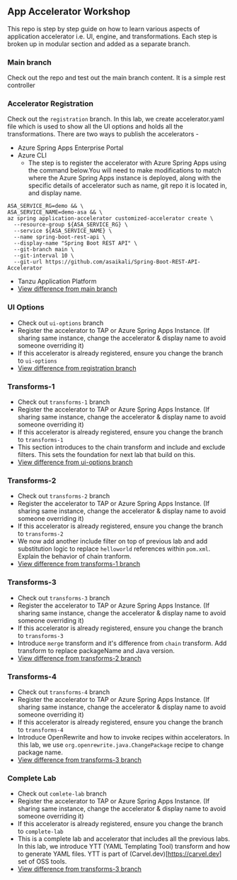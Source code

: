 ## App Accelerator Workshop
This repo is step by step guide on how to learn various aspects of application accelerator i.e. UI, engine, and transformations. Each step is broken up in modular section and added as a separate branch. 

### Main branch
Check out the repo and test out the main branch content. It is a simple rest controller

### Accelerator Registration
Check out the `registration` branch. In this lab, we create accelerator.yaml file which is used to show all the UI options and holds all the transformations. There are two ways to publish the accelerators -
* Azure Spring Apps Enterprise Portal
* Azure CLI
  * The step is to register the accelerator with Azure Spring Apps using the command below.You will need to make modifications to match where the Azure Spring Apps instance is deployed, along with the specific details of accelerator such as name, git repo it is located in, and display name.

```
ASA_SERVICE_RG=demo && \
ASA_SERVICE_NAME=demo-asa && \
az spring application-accelerator customized-accelerator create \
  --resource-group ${ASA_SERVICE_RG} \
  --service ${ASA_SERVICE_NAME} \
  --name spring-boot-rest-api \
  --display-name "Spring Boot REST API" \
  --git-branch main \
  --git-interval 10 \
  --git-url https://github.com/asaikali/Spring-Boot-REST-API-Accelerator 
```
* Tanzu Application Platform
* [View difference from main branch](https://github.com/dipalpat/app-accelerator-workshop/compare/main...registration)

### UI Options
* Check out `ui-options` branch
* Register the accelerator to TAP or Azure Spring Apps Instance. (If sharing same instance, change the accelerator & display name to avoid someone overriding it)
* If this accelerator is already registered, ensure you change the branch to `ui-options`
* [View difference from registration branch](https://github.com/dipalpat/app-accelerator-workshop/compare/registration...ui-options)
  
### Transforms-1
* Check out `transforms-1` branch
* Register the accelerator to TAP or Azure Spring Apps Instance. (If sharing same instance, change the accelerator & display name to avoid someone overriding it)
* If this accelerator is already registered, ensure you change the branch to `transforms-1`
* This section introduces to the chain transform and include and exclude filters. This sets the foundation for next lab that build on this.
* [View difference from ui-options branch](https://github.com/dipalpat/app-accelerator-workshop/compare/ui-options...transforms-1)

### Transforms-2
* Check out `transforms-2` branch
* Register the accelerator to TAP or Azure Spring Apps Instance. (If sharing same instance, change the accelerator & display name to avoid someone overriding it)
* If this accelerator is already registered, ensure you change the branch to `transforms-2`
* We now add another include filter on top of previous lab and add substitution logic to replace `helloworld` references within `pom.xml`. Explain the behavior of chain tranform. 
* [View difference from transforms-1 branch](https://github.com/dipalpat/app-accelerator-workshop/compare/transforms-1...transforms-2)

### Transforms-3
* Check out `transforms-3` branch
* Register the accelerator to TAP or Azure Spring Apps Instance. (If sharing same instance, change the accelerator & display name to avoid someone overriding it)
* If this accelerator is already registered, ensure you change the branch to `transforms-3`
* Introduce `merge` transform and it's difference from `chain` transform. Add transform to replace packageName and Java version.
* [View difference from transforms-2 branch](https://github.com/dipalpat/app-accelerator-workshop/compare/transforms-2...transforms-3)

### Transforms-4
* Check out `transforms-4` branch
* Register the accelerator to TAP or Azure Spring Apps Instance. (If sharing same instance, change the accelerator & display name to avoid someone overriding it)
* If this accelerator is already registered, ensure you change the branch to `transforms-4`
* Introduce OpenRewrite and how to invoke recipes within accelerators. In this lab, we use `org.openrewrite.java.ChangePackage` recipe to change package name.
* [View difference from transforms-3 branch](https://github.com/dipalpat/app-accelerator-workshop/compare/transforms-3...transforms-4)

### Complete Lab
* Check out `comlete-lab` branch
* Register the accelerator to TAP or Azure Spring Apps Instance. (If sharing same instance, change the accelerator & display name to avoid someone overriding it)
* If this accelerator is already registered, ensure you change the branch to `complete-lab`
* This is a complete lab and accelerator that includes all the previous labs. In this lab, we introduce YTT (YAML Templating Tool) transform and how to generate YAML files. YTT is part of (Carvel.dev)[https://carvel.dev] set of OSS tools. 
* [View difference from transforms-3 branch](https://github.com/dipalpat/app-accelerator-workshop/compare/transforms-4...complete-lab)